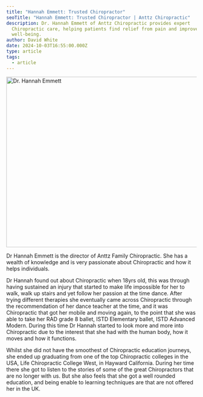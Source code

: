 ```yaml
---
title: "Hannah Emmett: Trusted Chiropractor"
seoTitle: "Hannah Emmett: Trusted Chiropractor | Anttz Chiropractic"
description: Dr. Hannah Emmett of Anttz Chiropractic provides expert
  Chiropractic care, helping patients find relief from pain and improve overall
  well-being.
author: David White
date: 2024-10-03T16:55:00.000Z
type: article
tags:
  - article
---
```

<img src="/_includes/static/img/hannah-emmett.webp" alt="Dr. Hannah Emmett" title="Dr. Hannah Emmett" class="Left" width="600px" height="450px" loading="lazy"/>

Dr Hannah Emmett is the director of Anttz Family Chiropractic. She has a wealth of knowledge and is very passionate about Chiropractic and how it helps individuals.

Dr Hannah found out about Chiropractic when 18yrs old, this was through having sustained an injury that started to make life impossible for her to walk, walk up stairs and yet follow her passion at the time  dance. After trying different therapies she eventually came across Chiropractic through the recommendation of her dance teacher at the time, and it was Chiropractic that got her mobile and moving again, to the point that she was able to take her RAD grade 8 ballet, ISTD Elementary ballet, ISTD Advanced Modern. During this time Dr Hannah started to look more and more into Chiropractic due to the interest that she had with the human body, how it moves and how it functions.

Whilst she did not have the smoothest of Chiropractic education journeys, she ended up graduating from one of the top Chiropractic colleges in the USA, Life Chiropractic College West, in Hayward California. During her time there she got to listen to the stories of some of the great Chiropractors that are no longer with us. But she also feels that she got a well rounded education, and being enable to learning techniques are that are not offered her in the UK.
